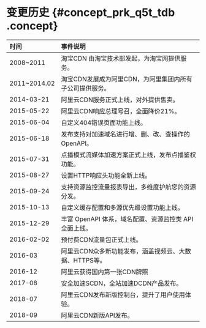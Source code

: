 # 变更历史 {#concept_prk_q5t_tdb .concept}

|时间|事件说明|
|:-|:---|
|2008~2011|淘宝CDN 由淘宝技术部发起，为淘宝网提供服务。|
|2011~2014.02|淘宝CDN发展成为阿里CDN，为阿里集团内所有子公司提供服务。|
|2014-03-21|阿里云CDN服务正式上线，对外提供售卖。|
|2015-05-22|阿里云CDN响应总理号召，全面降价21%。|
|2015-06-04|自定义404错误页面功能上线。|
|2015-06-18|发布支持对加速域名进行增、删、改、查操作的OpenAPI。|
|2015-07-31|点播模式流媒体加速方案正式上线，发布点播鉴权功能。|
|2015-08-27|设置HTTP响应头功能全新上线。|
|2015-09-24|支持资源监控流量报表导出，多维度护航您的资源分发。|
|2015-10-13|自定义缓存配置和多源优先级设置功能上线。|
|2015-12-29|丰富 OpenAPI 体系，域名配置、资源监控类 API 全面上线。|
|2016-02-02|预付费CDN流量包正式上线。|
|2016-03|阿里云CDN众多新功能发布，涵盖视频云、大数据、HTTPS等。|
|2016-12|​阿里云获得国内第一张CDN牌照|
|2017-08|安全加速SCDN，全站加速DCDN产品发布。|
|2018-07|阿里云CDN发布新版控制台，提升了用户使用体验。|
|2018-09|阿里云CDN新版API发布。|

